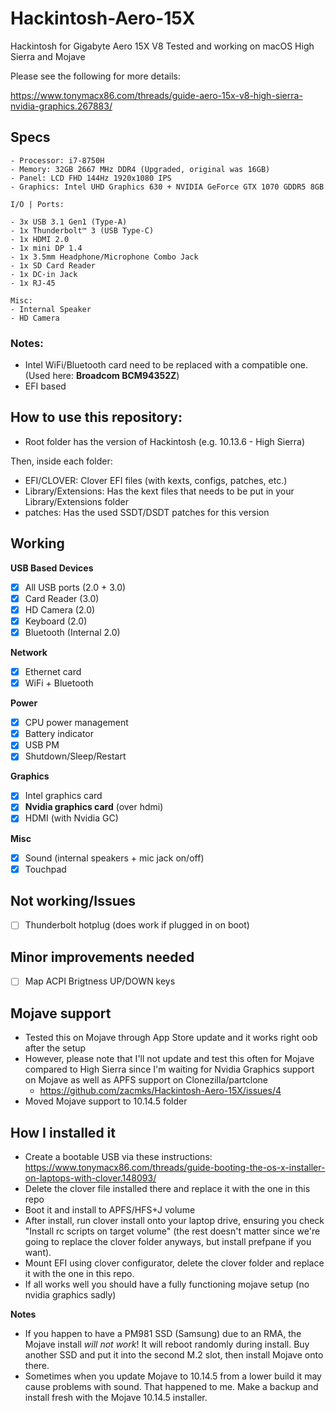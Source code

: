 # Hackintosh-Aero-15X
Hackintosh for Gigabyte Aero 15X V8
Tested and working on macOS High Sierra and Mojave

Please see the following for more details:

https://www.tonymacx86.com/threads/guide-aero-15x-v8-high-sierra-nvidia-graphics.267883/

## Specs

```
- Processor: i7-8750H
- Memory: 32GB 2667 MHz DDR4 (Upgraded, original was 16GB)
- Panel: LCD FHD 144Hz 1920x1080 IPS
- Graphics: Intel UHD Graphics 630 + NVIDIA GeForce GTX 1070 GDDR5 8GB

I/O | Ports:

- 3x USB 3.1 Gen1 (Type-A)
- 1x Thunderbolt™ 3 (USB Type-C)
- 1x HDMI 2.0
- 1x mini DP 1.4
- 1x 3.5mm Headphone/Microphone Combo Jack
- 1x SD Card Reader
- 1x DC-in Jack
- 1x RJ-45

Misc:
- Internal Speaker
- HD Camera
```
### Notes:
- Intel WiFi/Bluetooth card need to be replaced with a compatible one. (Used here: **Broadcom BCM94352Z**)
- EFI based

## How to use this repository:
- Root folder has the version of Hackintosh (e.g. 10.13.6 - High Sierra)

Then, inside each folder:
- EFI/CLOVER: Clover EFI files (with kexts, configs, patches, etc.)
- Library/Extensions: Has the kext files that needs to be put in your Library/Extensions folder
- patches: Has the used SSDT/DSDT patches for this version

## Working

**USB Based Devices**
- [x] All USB ports (2.0 + 3.0)
- [x] Card Reader (3.0)
- [x] HD Camera (2.0)
- [x] Keyboard (2.0)
- [x] Bluetooth (Internal 2.0)

**Network**
- [x] Ethernet card
- [x] WiFi + Bluetooth

**Power**
- [x] CPU power management
- [x] Battery indicator
- [x] USB PM
- [x] Shutdown/Sleep/Restart

**Graphics**
- [x] Intel graphics card
- [x] **Nvidia graphics card** (over hdmi)
- [x] HDMI (with Nvidia GC)

**Misc**
- [x] Sound (internal speakers + mic jack on/off)
- [x] Touchpad

## Not working/Issues
- [ ] Thunderbolt hotplug (does work if plugged in on boot)

## Minor improvements needed
- [ ] Map ACPI Brigtness UP/DOWN keys

## Mojave support
- Tested this on Mojave through App Store update and it works right oob after the setup
- However, please note that I'll not update and test this often for Mojave compared to High Sierra since I'm waiting for Nvidia Graphics support on Mojave as well as APFS support on Clonezilla/partclone
   - https://github.com/zacmks/Hackintosh-Aero-15X/issues/4
- Moved Mojave support to 10.14.5 folder

## How I installed it
- Create a bootable USB via these instructions: https://www.tonymacx86.com/threads/guide-booting-the-os-x-installer-on-laptops-with-clover.148093/
- Delete the clover file installed there and replace it with the one in this repo
- Boot it and install to APFS/HFS+J volume
- After install, run clover install onto your laptop drive, ensuring you check "Install rc scripts on target volume" (the rest doesn't matter since we're going to replace the clover folder anyways, but install prefpane if you want).
- Mount EFI using clover configurator, delete the clover folder and replace it with the one in this repo.
- If all works well you should have a fully functioning mojave setup (no nvidia graphics sadly)

**Notes**
- If you happen to have a PM981 SSD (Samsung) due to an RMA, the Mojave install *will not work*! It will reboot randomly during install. Buy another SSD and put it into the second M.2 slot, then install Mojave onto there.
- Sometimes when you update Mojave to 10.14.5 from a lower build it may cause problems with sound. That happened to me. Make a backup and install fresh with the Mojave 10.14.5 installer.
